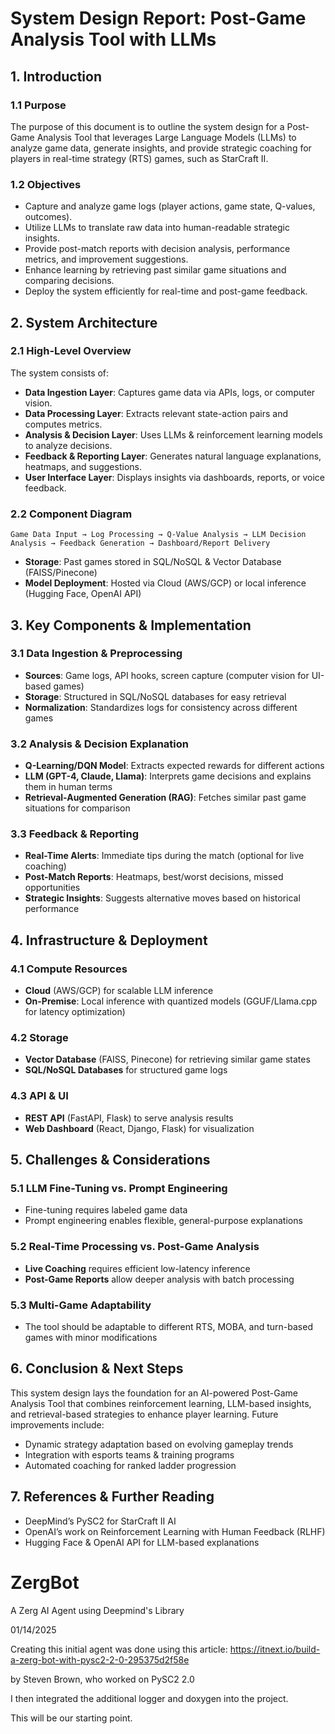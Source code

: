 # System Design Report: Post-Game Analysis Tool with LLMs

## 1. Introduction

### 1.1 Purpose

The purpose of this document is to outline the system design for a Post-Game Analysis Tool that leverages Large Language Models (LLMs) to analyze game data, generate insights, and provide strategic coaching for players in real-time strategy (RTS) games, such as StarCraft II.

### 1.2 Objectives

- Capture and analyze game logs (player actions, game state, Q-values, outcomes).
- Utilize LLMs to translate raw data into human-readable strategic insights.
- Provide post-match reports with decision analysis, performance metrics, and improvement suggestions.
- Enhance learning by retrieving past similar game situations and comparing decisions.
- Deploy the system efficiently for real-time and post-game feedback.

## 2. System Architecture

### 2.1 High-Level Overview

The system consists of:

- **Data Ingestion Layer**: Captures game data via APIs, logs, or computer vision.
- **Data Processing Layer**: Extracts relevant state-action pairs and computes metrics.
- **Analysis & Decision Layer**: Uses LLMs & reinforcement learning models to analyze decisions.
- **Feedback & Reporting Layer**: Generates natural language explanations, heatmaps, and suggestions.
- **User Interface Layer**: Displays insights via dashboards, reports, or voice feedback.

### 2.2 Component Diagram

```
Game Data Input → Log Processing → Q-Value Analysis → LLM Decision Analysis → Feedback Generation → Dashboard/Report Delivery
```

- **Storage**: Past games stored in SQL/NoSQL & Vector Database (FAISS/Pinecone)
- **Model Deployment**: Hosted via Cloud (AWS/GCP) or local inference (Hugging Face, OpenAI API)

## 3. Key Components & Implementation

### 3.1 Data Ingestion & Preprocessing

- **Sources**: Game logs, API hooks, screen capture (computer vision for UI-based games)
- **Storage**: Structured in SQL/NoSQL databases for easy retrieval
- **Normalization**: Standardizes logs for consistency across different games

### 3.2 Analysis & Decision Explanation

- **Q-Learning/DQN Model**: Extracts expected rewards for different actions
- **LLM (GPT-4, Claude, Llama)**: Interprets game decisions and explains them in human terms
- **Retrieval-Augmented Generation (RAG)**: Fetches similar past game situations for comparison

### 3.3 Feedback & Reporting

- **Real-Time Alerts**: Immediate tips during the match (optional for live coaching)
- **Post-Match Reports**: Heatmaps, best/worst decisions, missed opportunities
- **Strategic Insights**: Suggests alternative moves based on historical performance

## 4. Infrastructure & Deployment

### 4.1 Compute Resources

- **Cloud** (AWS/GCP) for scalable LLM inference
- **On-Premise**: Local inference with quantized models (GGUF/Llama.cpp for latency optimization)

### 4.2 Storage

- **Vector Database** (FAISS, Pinecone) for retrieving similar game states
- **SQL/NoSQL Databases** for structured game logs

### 4.3 API & UI

- **REST API** (FastAPI, Flask) to serve analysis results
- **Web Dashboard** (React, Django, Flask) for visualization

## 5. Challenges & Considerations

### 5.1 LLM Fine-Tuning vs. Prompt Engineering

- Fine-tuning requires labeled game data
- Prompt engineering enables flexible, general-purpose explanations

### 5.2 Real-Time Processing vs. Post-Game Analysis

- **Live Coaching** requires efficient low-latency inference
- **Post-Game Reports** allow deeper analysis with batch processing

### 5.3 Multi-Game Adaptability

- The tool should be adaptable to different RTS, MOBA, and turn-based games with minor modifications

## 6. Conclusion & Next Steps

This system design lays the foundation for an AI-powered Post-Game Analysis Tool that combines reinforcement learning, LLM-based insights, and retrieval-based strategies to enhance player learning. Future improvements include:

- Dynamic strategy adaptation based on evolving gameplay trends
- Integration with esports teams & training programs
- Automated coaching for ranked ladder progression

## 7. References & Further Reading

- DeepMind’s PySC2 for StarCraft II AI
- OpenAI’s work on Reinforcement Learning with Human Feedback (RLHF)
- Hugging Face & OpenAI API for LLM-based explanations



# ZergBot
A Zerg AI Agent using Deepmind's Library

01/14/2025

Creating this initial agent was done using this article:
https://itnext.io/build-a-zerg-bot-with-pysc2-2-0-295375d2f58e

by Steven Brown, who worked on PySC2 2.0

I then integrated the additional logger and doxygen into the project.

This will be our starting point.

